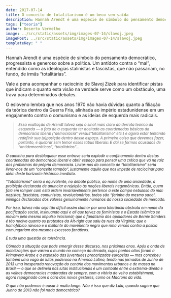 ```yaml
---
date: 2017-07-14
title: O conceito de totalitarismo é um beco sem saída
description: Hannah Arendt é uma espécie de símbolo do pensamento democrático...
tags: ["teoria"]
author: Deserto Vermelho
image: ../src/static/assets/img/images-07-14/slavoj.jpeg
imagePost: ../src/static/assets/img/images-07-14/slavoj.jpeg
templateKey: " "
---
```


Hannah Arendt é uma espécie de símbolo do pensamento democrático, progressista e generoso sobre a política. Um antídoto contra o “mal”, entendido como as ideologias stalinistas e fascistas, que não passariam, no fundo, de irmãs “totalitárias”.

Vale a pena acompanhar o raciocínio de Slavoj Zizek para identificar pistas que indicam o quanto esta visão na verdade serve como um obstáculo, uma trava para determinados debates.

O esloveno lembra que nos anos 1970 não havia dúvidas quanto a filiação da teórica dentro da Guerra Fria, alinhada ao império estadunidense em um engajamento contra o comunismo e as ideias de esquerda mais radicais.

> <small><i>Essa exaltação de Arendt talvez seja o sinal mais claro da derrota teórica da esquerda — o fato de a esquerda ter aceitado as coordenadas básicas da democracia liberal (“democracia” versus“totalitarismo” etc.) e agora estar tentando redefinir sua (o)posição dentro desse espaço. A primeira coisa que devemos fazer, portanto, é quebrar sem temor esses tabus liberais: E daí se formos acusados de “antidemocráticos”, “totalitários”…<i>

O caminho para desbloquear esse entrave seria explodir o confinamento dentro destas coordenadas da democracia liberal e abrir espaço para pensar uma crítica que vá na raiz dos problemas da própria democracia. Livrar-nos do conceito de “totalitarismo” seria livrar-nos de um “conceito tampão”, justamente aquilo que nos impede de raciocinar para além deste horizonte histórico imediato.

“Totalitarismo” seria o equivalente, no debate público, ao nome de uma ansiedade, a proibição declarada de anunciar a rejeição às noções liberais hegemônicas. Então, quem fala em romper com esta ordem invariavelmente pertence a este campo nebuloso do mal: nazistas, fascistas, comunistas, revolucionários, todos são “farinha do mesmo saco”, inimigos declarados dos valores genuinamente humanos da nossa sociedade de mercado.

Por isso, talvez não seja tão difícil assim clamar por uma tolerância abstrata em nome da pacificação social, insinuando aqui e ali que talvez as feministas e o Estado Islâmico se movam pelo mesmo impulso irracional; que o fanatismo dos apoiadores de Bernie Sanders é tão nocivo quanto os protestos da Alt-right que saiu às ruas da Virgínia; que o homofóbico raivoso e o militante do movimento negro que rima versos contra a polícia comungariam dos mesmos excessos fanáticos.

É tudo uma questão de tolerância.

Cômoda a situação que pode emergir desse discurso, nos próximos anos. Após a onda de mobilizações que varreu o mundo no começo da década, cujos pontos altos foram a Primavera Árabe e a explosão das juventudes precarizadas europeias — mas concebeu também uma vaga de lutas poderosa na América Latina, tendo nas jornadas de Junho de 2013 uma inesperada renovação do cenário dos movimentos urbanos e de massa no Brasil — o que se delineia nas lutas institucionais é um combate entre a extrema-direita e as velhas democracias moderadas de sempre, com a vitória do velho establishment, agora repaginado com a cara dos novos gestores, como os Macrons da vida.

O que não podemos é ousar ir muito longe. Não é isso que diz Lula, quando sugere que Junho de 2013 não foi nada democrático?
